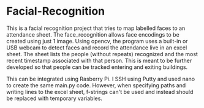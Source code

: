 # Facial-Recognition

This is a facial recognition project that tries to map labelled faces to an attendance sheet. The face_recognition allows face encodings to be created using just 1 image. Using opencv, the program uses a built-in or USB webcam to detect faces and record the attendance live in an excel sheet. The sheet lists the people (without repeats) recognized and the most recent timestamp associated with that person. This is meant to be further developed so that people can be tracked entering and exiting buildings. 

This can be integrated using Rasberry Pi. I SSH using Putty and used nano to create the same main.py code. However, when specifying paths and writing lines to the excel sheet, f-strings can't be used and instead should be replaced with temporary variables. 
